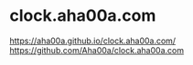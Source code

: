 # clock.aha00a.com
https://aha00a.github.io/clock.aha00a.com/
https://github.com/Aha00a/clock.aha00a.com
